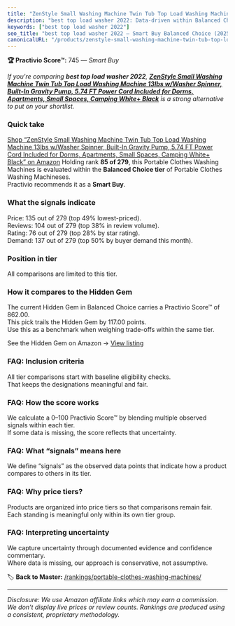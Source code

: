```yaml
---
title: "ZenStyle Small Washing Machine Twin Tub Top Load Washing Machine 13lbs w/Washer Spinner, Built-In Gravity Pump, 5.74 FT Power Cord Included for Dorms, Apartments, Small Spaces, Camping White+ Black"
description: "best top load washer 2022: Data-driven within Balanced Choice ranking using the Practivio Score™. Positioned by quality, value, demand, findability, momentum."
keywords: ["best top load washer 2022"]
seo_title: "best top load washer 2022 — Smart Buy Balanced Choice (2025)"
canonicalURL: "/products/zenstyle-small-washing-machine-twin-tub-top-load-washing-machine-13lbs-wwasher-spinner-built-in-gravity-pump-574-ft-power-cord-included-for-dorms-apartments-small-spaces-camping-white-black-B07D3Q3X2Y/"
---
```


**🏆 Practivio Score™:** 745 — _Smart Buy_


*If you're comparing **best top load washer 2022**, **[ZenStyle Small Washing Machine Twin Tub Top Load Washing Machine 13lbs w/Washer Spinner, Built-In Gravity Pump, 5.74 FT Power Cord Included for Dorms, Apartments, Small Spaces, Camping White+ Black](https://www.amazon.com/dp/B07D3Q3X2Y?tag=practivio-20)** is a strong alternative to put on your shortlist.*
### Quick take
[Shop “ZenStyle Small Washing Machine Twin Tub Top Load Washing Machine 13lbs w/Washer Spinner, Built-In Gravity Pump, 5.74 FT Power Cord Included for Dorms, Apartments, Small Spaces, Camping White+ Black” on Amazon](https://www.amazon.com/dp/B07D3Q3X2Y?tag=practivio-20)
Holding rank **85 of 279**, this Portable Clothes Washing Machines is evaluated within the **Balanced Choice tier** of Portable Clothes Washing Machineses.  
Practivio recommends it as a **Smart Buy**.

### What the signals indicate
Price: 135 out of 279 (top 49% lowest-priced).  
Reviews: 104 out of 279 (top 38% in review volume).  
Rating: 76 out of 279 (top 28% by star rating).  
Demand: 137 out of 279 (top 50% by buyer demand this month).

### Position in tier
All comparisons are limited to this tier.

### How it compares to the Hidden Gem
The current Hidden Gem in Balanced Choice carries a Practivio Score™ of 862.00.  
This pick trails the Hidden Gem by 117.00 points.  
Use this as a benchmark when weighing trade-offs within the same tier.  

See the Hidden Gem on Amazon → [View listing](https://www.amazon.com/dp/B07B94ZR74?tag=practivio-20)

### FAQ: Inclusion criteria
All tier comparisons start with baseline eligibility checks.  
That keeps the designations meaningful and fair.

### FAQ: How the score works
We calculate a 0–100 Practivio Score™ by blending multiple observed signals within each tier.  
If some data is missing, the score reflects that uncertainty.

### FAQ: What “signals” means here
We define “signals” as the observed data points that indicate how a product compares to others in its tier.

### FAQ: Why price tiers?
Products are organized into price tiers so that comparisons remain fair.  
Each standing is meaningful only within its own tier group.

### FAQ: Interpreting uncertainty
We capture uncertainty through documented evidence and confidence commentary.  
Where data is missing, our approach is conservative, not assumptive.


🏷️ **Back to Master:** [/rankings/portable-clothes-washing-machines/](/rankings/portable-clothes-washing-machines/)

---
_Disclosure: We use Amazon affiliate links which may earn a commission. We don’t display live prices or review counts. Rankings are produced using a consistent, proprietary methodology._
